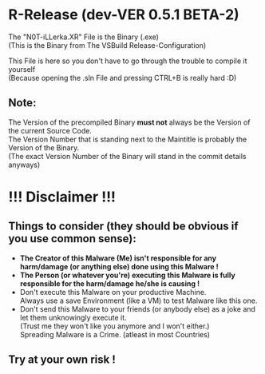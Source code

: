 # R-Release (dev-VER 0.5.1 BETA-2)
The "N0T-iLLerka.XR" File is the Binary (.exe)\
(This is the Binary from The VSBuild Release-Configuration)

This File is here so you don't have to go through the trouble to compile it yourself\
(Because opening the .sln File and pressing CTRL+B is really hard :D)

## Note:

The Version of the precompiled Binary **must not** always be the Version of the current Source Code.\
The Version Number that is standing next to the Maintitle is probably the Version of the Binary.\
(The exact Version Number of the Binary will stand in the commit details anyways)

# !!! Disclaimer !!!
## Things to consider (they should be obvious if you use common sense):

- **The Creator of this Malware (Me) isn't responsible for any harm/damage (or anything else) done using this Malware !**
- **The Person (or whatever you're) executing this Malware is fully responsible for the harm/damage he/she is causing !**
- Don't execute this Malware on your productive Machine.\
  Always use a save Environment (like a VM) to test Malware like this one.
- Don't send this Malware to your friends (or anybody else) as a joke and let them unknowingly execute it.\
  (Trust me they won't like you anymore and I won't either.)\
  Spreading Malware is a Crime. (atleast in most Countries)
  
## **Try at your own risk !**
